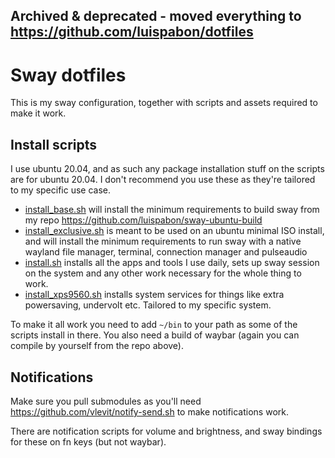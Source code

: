 ## Archived & deprecated - moved everything to https://github.com/luispabon/dotfiles

# Sway dotfiles

This is my sway configuration, together with scripts and assets required to make it work.

## Install scripts

I use ubuntu 20.04, and as such any package installation stuff on the scripts are for ubuntu 20.04. I don't recommend you use these as they're tailored to my specific use case.

  * [install_base.sh](install_base.sh) will install the minimum requirements to build sway from my repo https://github.com/luispabon/sway-ubuntu-build
  * [install_exclusive.sh](install_exclusive.sh) is meant to be used on an ubuntu minimal ISO install, and will install the minimum requirements to run sway with a native wayland file manager, terminal, connection manager and pulseaudio
  * [install.sh](install.sh) installs all the apps and tools I use daily, sets up sway session on the system and any other work necessary for the whole thing to work.
  * [install_xps9560.sh](install_xps9560.sh) installs system services for things like extra powersaving, undervolt etc. Tailored to my specific system.

To make it all work you need to add `~/bin` to your path as some of the scripts install in there. You also need a build of waybar (again you can compile by yourself from the repo above).

## Notifications

Make sure you pull submodules as you'll need https://github.com/vlevit/notify-send.sh to make notifications work.

There are notification scripts for volume and brightness, and sway bindings for these on fn keys (but not waybar).
